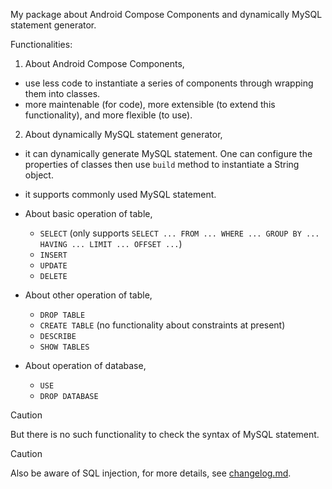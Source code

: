 My package about Android Compose Components and dynamically MySQL statement generator.

Functionalities:
1. About Android Compose Components,
+ use less code to instantiate a series of components through wrapping them into classes.
+ more maintenable (for code), more extensible (to extend this functionality), and more flexible (to use).
2. About dynamically MySQL statement generator,
+ it can dynamically generate MySQL statement. One can configure the properties of classes then use `build` method to instantiate a String object.
+ it supports commonly used MySQL statement. 
+ About basic operation of table,
  - `SELECT` (only supports `SELECT ... FROM ... WHERE ... GROUP BY ... HAVING ... LIMIT ... OFFSET ...`)
  - `INSERT`
  - `UPDATE`
  - `DELETE`

+ About other operation of table,
  - `DROP TABLE`
  - `CREATE TABLE` (no functionality about constraints at present)
  - `DESCRIBE`
  - `SHOW TABLES`

+ About operation of database,
  - `USE`
  - `DROP DATABASE`

> [!CAUTION]
> But there is no such functionality to check the syntax of MySQL statement.

> [!CAUTION]
> Also be aware of SQL injection, for more details, see [changelog.md](https://github.com/40843245/DietApp/blob/main/changelog.md).
